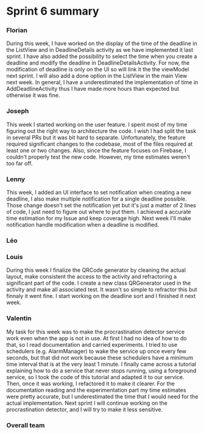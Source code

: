 Sprint 6 summary
================

### Florian
During this week, I have worked on the display of the time of the deadline in the ListView and in
DeadlineDetails activity as we have implemented it last sprint. I have also added the possibility
to select the time when you create a deadline and modify the deadline in DeadlineDetailsActivity.
For now, the modification of deadline is only on the UI so will link it the the viewModel next
sprint. I will also add a done option in the ListView in the main View next week.
In general, I have a underestimated the implementation of time in AddDeadlineActivity thus I have
made more hours than expected but otherwise it was fine.

### Joseph

This week I started working on the user feature. I spent most of my time figuring out the right way
to architecture the code. I wish I had split the task in several PRs but it was bit hard to
separate. Unfortunately, the feature required significant changes to the codebase, most of the files
required at least one or two changes. Also, since the feature focuses on Firebase, I couldn't
properly test the new code. However, my time estimates weren't too far off.

### Lenny
This week, I added an UI interface to set notification when creating a new deadline, I also make multiple notification for a single deadline possible. Those change doesn't set the notification yet but it's just a matter of 2 lines of code, I just need to figure out where to put them. I achieved a accurate time estimation for my Issue and keep coverage high.
Next week I'll make notification handle modification when a deadline is modified.

### Léo

### Louis
During this week I finalize the QRCode generator by cleaning the actual layout, make consistent the access to the activity and refractoring a significant part of the code. I create a new class QRGenerator used in the activity and make all associated test. It wasn't so simple to refractor this but finnaly it went fine.
I start working on the deadline sort and I finished it next week.

### Valentin
My task for this week was to make the procrastination detector service work even when the app is not in use. At first I had no idea
of how to do that, so I read documentation and carried experiments. I tried to use schedulers (e.g. AlarmManager) to wake the
service up once every few seconds, but that did not work because these schedulers have a minimum time interval that is at the very
least 1 minute. I finally came across a tutorial explaining how to do a service that never stops running, using a foreground service, so I took the code of this
tutorial and adapted it to our service. Then, once it was working, I refactored it to make it clearer. For the documentation reading
and the experimentation part my time estimates were pretty accurate, but I underestimated the time that I would need for the actual
implementation. Next sprint I will continue working on the procrastination detector, and I will try to make it less sensitive.

### Overall team
